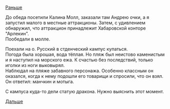 [Раньше](2019.08.19.md)

До обеда посетили Калина Молл, заказали там Андрею очки, а я запустил малого в местные аттракционы. Затем, с удивлением обнаружил, что аттракцион принадлежит Хабаровской конторе "Арлекин".  
Пообедали в молле.

Поехали на о. Русский в стденческий кампус купаться.  
Погода была хорошая, вода тёплая. Но пляж был неистово каменистым и я наступил на морского ежа. К счастью без последствий, только иголки из ноги выковырял.  
Наблюдал на пляже забавного персонажа. Особенно классным он оказался, когда к нему подошли его товарищи и спросили, что он взял. Он ответил: манчкин и мотыга.

С кампуса куда-то дели статую дракона. Нужно выяснить этот момент.

[Дальше](2019.08.21.md)